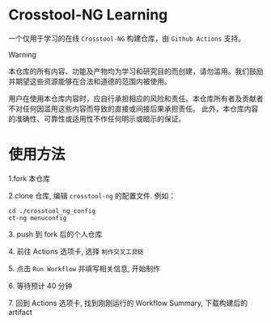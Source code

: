 # Crosstool-NG Learning

一个仅用于学习的在线 `Crosstool-NG` 构建仓库，由 `Github Actions` 支持。

> [!WARNING]
> 本仓库的所有内容、功能及产物均为学习和研究目的而创建，请勿滥用。我们鼓励并期望这些资源能够在合法和道德的范围内被使用。
> 
> 用户在使用本仓库内容时，应自行承担相应的风险和责任。本仓库所有者及贡献者不对任何因滥用这些内容而导致的直接或间接后果承担责任。
> 此外，本仓库内容的准确性、可靠性或适用性不作任何明示或暗示的保证。

# 使用方法
1\.fork 本仓库

2\.clone 仓库, 编辑 `crosstool-ng` 的配置文件. 例如：

```shell
cd ./crosstool_ng_config
ct-ng menuconfig
```

3\. push 到 fork 后的个人仓库

4\. 前往 Actions 选项卡, 选择 `制作交叉工具链`

5\. 点击 `Run Workflow` 并填写相关信息, 开始制作

6\. 等待预计 40 分钟

7\. 回到 Actions 选项卡, 找到刚刚运行的 Workflow Summary, 下载构建后的 artifact